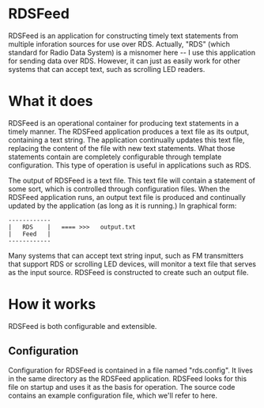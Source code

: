 RDSFeed
=======

RDSFeed is an application for constructing timely text statements from multiple inforation sources for use over RDS. 
Actually, "RDS" (which standard for Radio Data System) is a misnomer here -- I use this application for sending 
data over RDS. However, it can just as easily work for other systems that can accept text, such as scrolling 
LED readers.


What it does
============

RDSFeed is an operational container for producing text statements in a timely manner. The RDSFeed application
produces a text file as its output, containing a text string. The application continually updates this text file, 
replacing the content of the file with new text statements. What those statements contain are completely 
configurable through template configuration. This type of operation is useful in applications such as RDS.


The output of RDSFeed is a text file. This text file will contain a statement of some sort, which is controlled
through configuration files. When the RDSFeed application runs, an output text file is produced and continually 
updated by the application (as long as it is running.) In graphical form:

```
------------
|   RDS    |   ==== >>>   output.txt
|   Feed   |
------------
```

Many systems that can accept text string input, such as FM transmitters that support RDS or scrolling LED devices, 
will monitor a text file that serves as the input source. RDSFeed is constructed to create such an output file.


How it works
============

RDSFeed is both configurable and extensible.

Configuration
-------------

Configuration for RDSFeed is contained in a file named "rds.config". It lives in the same directory as the RDSFeed
application. RDSFeed looks for this file on startup and uses it as the basis for operation.
The source code contains an example configuration file, which we'll refer to here.

